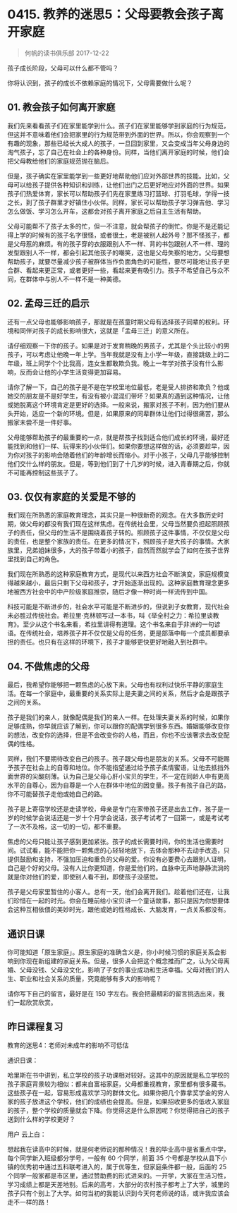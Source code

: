 # 0415. 教养的迷思5：父母要教会孩子离开家庭
> 何帆的读书俱乐部
2017-12-22

孩子成长阶段，父母可以什么都不管吗？

你将认识到，孩子的成长不依赖家庭的情况下，父母需要做什么呢？

## 01. 教会孩子如何离开家庭

我们先来看看孩子们在家里能学到什么。孩子们在家里能够学到家庭的行为规范，但这并不意味着他们会把家里的行为规范带到外面的世界。所以，你会观察到一个有趣的现象，那些已经长大成人的孩子，一旦回到家里，又会变成当年父母身边的淘气孩子，忘了自己在社会上的各种身份。同样，当他们离开家庭的时候，他们会把父母教给他们的家庭规范抛在脑后。

但是，孩子确实在家里能学到一些更好地帮助他们应对外部世界的技能。比如，父母可以给孩子提供各种知识和训练，让他们出门之后更好地应对外面的世界。如果孩子们热爱体育，家长可以帮助孩子们先在家里练习打篮球、打羽毛球，学得一技之长，到了孩子群里才好镇住小伙伴。同样，家长可以帮助孩子学习弹吉他、学习怎么做饭、学习怎么开车，这都会对孩子离开家庭之后自主生活有帮助。

父母可能帮不了孩子太多的忙，但一不注意，就会帮孩子的倒忙。你是不是还能记得上学的时候有的孩子名字很怪，或者很土，老是被别人起外号？那不怪孩子，都是父母惹的麻烦。有的孩子穿的衣服跟别人不一样、背的书包跟别人不一样、理的发型跟别人不一样，都会引起其他孩子的嘲笑，这也是父母失察的地方。父母要想帮助孩子，就要尽量减少孩子被群体当作负面角色的可能性，要尽可能地让孩子更合群、看起来更正常，或者更好一些，看起来更有吸引力。孩子不希望自己与众不同，在群体中与别人不一样不是一种美德。

## 02. 孟母三迁的启示

还有一点父母也能够影响孩子，那就是在孩童时期父母有选择孩子同辈的权利。环境和同伴对孩子的成长影响很大，这就是「孟母三迁」的意义所在。

请仔细观察一下你的孩子。如果是对于发育稍晚的男孩子，尤其是个头比较小的男孩子，可以考虑让他晚一年上学。当年我就是没有上小学一年级，直接跳级上的二年级，班上同学个个比我高，连女生都敢欺负我。晚上一年学对孩子没有什么影响，反而会让他的小学生活变得更加容易。

请你了解一下，自己的孩子是不是在学校里地位最低，老是受人排挤和欺负？他或她交的朋友是不是好学生，有没有被小混混们带坏？如果真的遇到这种情况，让他或她脱离这个环境肯定是更好的选择。一般来说，搬家对孩子不利，因为他们要从头开始，适应一个新的环境。但是，如果原来的同辈群体让他们过得很痛苦，那么搬家未尝不是一件好事。

父母能够帮助孩子的最重要的一点，就是帮孩子找到适合他们成长的环境，最好还能找到和他们一样、玩得来的小伙伴们。如果你要想这样做的话，必须要趁早，因为你对孩子的影响会随着他们的年龄增长而缩小。对于小孩子，父母几乎能够控制他们交什么样的朋友。但是，等到他们到了十几岁的时候，进入青春期之后，你就不可能再控制这些孩子了。

## 03. 仅仅有家庭的关爱是不够的

我们现在所熟悉的家庭教育理念，其实只是一种很新奇的观念。在大多数历史时期，做父母的都没有我们现在这样焦虑。在传统社会里，父母当然要负担起照顾孩子的责任，但父母的生活不是围绕着孩子转的。照顾孩子这件事情，不仅仅是父母的责任，也是整个家族的责任。在更多的情况下，照顾孩子是大孩子的事情。大家族里，兄弟姐妹很多，大的孩子带着小的孩子，自然而然就学会了如何在孩子世界里找到自己的角色。

我们现在所熟悉的这种家庭教育方式，是现代以来西方社会不断演变，家庭规模变得越来越小，最后只剩下父母和孩子，才开始逐渐出现的。这种家庭教育理念更多地被西方社会中的中产阶级家庭推崇，随后才像一种时尚一样流传到中国。

科技可能是不断进步的，社会水平可能是不断进步的，但说到子女教育，现代社会未必胜过传统社会。希拉里·克林顿写过一本书，叫《举全村之力：希拉里谈教育》。至少从这个书名来看，希拉里讲得有道理。这个书名来自于非洲的一句谚语。在传统社会，培养孩子并不仅仅是父母的任务，更是部落中每一个成员都要承担的责任。也只有在这样的环境下，孩子才能够更快更好地融入到社群中。

## 04. 不做焦虑的父母

最后，我希望你能够把一颗焦虑的心放下来。父母也有权利过快乐平静的家庭生活。在每一个家庭中，最重要的关系实际上是夫妻之间的关系，然后才会是跟孩子之间的关系。

孩子是我们的亲人，就像配偶是我们的亲人一样。在处理夫妻关系的时候，如果你足够成熟，你早就应该了解到，你可以跟你的配偶学到很多东西。婚姻能够改变你的想法，改变你的选择，但是不会改变你的人格，而且，你也不应该奢求去改变配偶的性格。

同样，我们不要期待改变自己的孩子。孩子跟父母也是朋友的关系。父母不可能赐予孩子在社会上的自尊和地位。你不能指望通过给予孩子柔情蜜语，让他去抵挡外面世界的尖酸刻薄。认为自己是父母心肝小宝贝的学生，不一定在同龄人中有更高水平的自尊心，因为自尊是一个人在群体中地位的因变量。孩子有孩子自己的路，你不可能替孩子走他或她自己的路。

孩子是上寄宿学校还是走读学校，母亲是专门在家带孩子还是出去工作，孩子是一岁的时候学会说话还是一岁十个月学会说话，孩子考试考了一回第一，或是考试考了一次不及格，这一切的一切，都不重要。

焦虑的父母只能让孩子感到更加紧张。孩子的成长需要时间，你的生活也需要时间。试试看，能不能把你一颗焦虑的心轻轻地放下，去体会那种不去动手改造，只提供鼓励和支持，不强加压迫和重负的父母的爱。你没有必要费心去跟别人证明，自己是个好的父母。没有人比你更知道，你是爱他们的。血脉中无声地静静流淌的就是你对他们的爱，即使别人看不到，即使孩子没感觉。

孩子是父母家里暂住的小客人。总有一天，他们会离开我们。趁着他们还在，让我们珍惜在一起的时光。你会在睡前给小宝贝讲一个童话故事，那只是因为你想要体会这种互相依偎的美妙时光，跟他或她的性格成长、大脑发育，一点关系都没有。

## 通识日课

你可能知道「原生家庭」。原生家庭的准确含义是，你小时候习惯的家庭关系会影响到你现在新组建的家庭关系。但是，很多人会把这个概念推而广之，认为父母离婚、父母没钱、父母没文化，影响了子女的事业成功和生活幸福。父母对我们的人生、职业和社会关系的质量，究竟能够有多大的影响呢？

请你写下自己的留言，最好是在 150 字左右。我会把最精彩的留言挑选出来，我们一起欣赏欣赏。

## 昨日课程复习

教育的迷思4：老师对未成年的影响不可低估

通识日课：

哈里斯在书中讲到，私立学校的孩子功课相对较好。这其中的原因就是私立学校的孩子家庭背景较为相似：都来自富裕家庭，父母都重视教育，家里都有很多藏书。这些孩子在一起，容易形成喜欢学习的群体文化。如果你把几个靠拿奖学金的穷人家的孩子放进这个学校，他们的成绩也会提高。但是，如果招收更多的低收入家庭的孩子，整个学校的质量就会下降。你觉得这是什么原因呢？你觉得把自己的孩子送到什么样的学校更好？

用户 云上白：

想起我在读高中的时候，就是何老师说的那种情况！我的毕业高中是省重点中学，每个同学新入班级都分学号，一般有 60 个同学，前面 35 个号都是学校从县下小镇的优秀初中通过五科联考进入的，属于优等生，但家庭条件都一般，后面的 25 个同学一般家都是市区里，通过赞助费的形式进来的。一开学，大家在生活习性，学习成绩上都是天差地别。后来的高考，大部分的农村孩子都考上了大学，城里的孩子只有个别上了大学。如何当初的我能认识到今天何老师说的话，或许我应该会走不一样的路！
